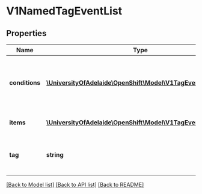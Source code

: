 # V1NamedTagEventList

## Properties
Name | Type | Description | Notes
------------ | ------------- | ------------- | -------------
**conditions** | [**\UniversityOfAdelaide\OpenShift\Model\V1TagEventCondition[]**](V1TagEventCondition.md) | Conditions is an array of conditions that apply to the tag event list. | [optional] 
**items** | [**\UniversityOfAdelaide\OpenShift\Model\V1TagEvent[]**](V1TagEvent.md) | Standard object&#39;s metadata. | 
**tag** | **string** | Tag is the tag for which the history is recorded | 

[[Back to Model list]](../README.md#documentation-for-models) [[Back to API list]](../README.md#documentation-for-api-endpoints) [[Back to README]](../README.md)


